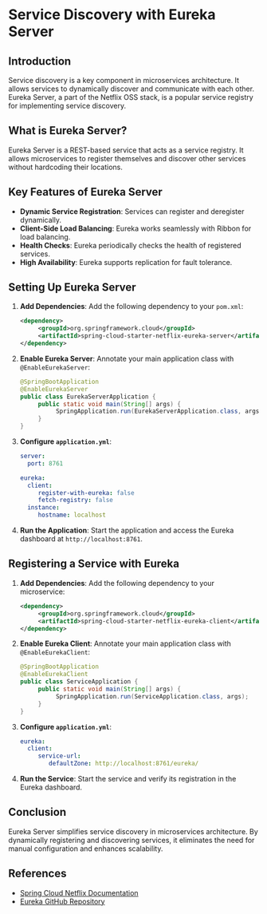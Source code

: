 # Service Discovery with Eureka Server

## Introduction

Service discovery is a key component in microservices architecture. It allows services to dynamically discover and communicate with each other. Eureka Server, a part of the Netflix OSS stack, is a popular service registry for implementing service discovery.

## What is Eureka Server?

Eureka Server is a REST-based service that acts as a service registry. It allows microservices to register themselves and discover other services without hardcoding their locations.

## Key Features of Eureka Server

- **Dynamic Service Registration**: Services can register and deregister dynamically.
- **Client-Side Load Balancing**: Eureka works seamlessly with Ribbon for load balancing.
- **Health Checks**: Eureka periodically checks the health of registered services.
- **High Availability**: Eureka supports replication for fault tolerance.

## Setting Up Eureka Server

1. **Add Dependencies**:
    Add the following dependency to your `pom.xml`:

    ```xml
    <dependency>
         <groupId>org.springframework.cloud</groupId>
         <artifactId>spring-cloud-starter-netflix-eureka-server</artifactId>
    </dependency>
    ```

2. **Enable Eureka Server**:
    Annotate your main application class with `@EnableEurekaServer`:

    ```java
    @SpringBootApplication
    @EnableEurekaServer
    public class EurekaServerApplication {
         public static void main(String[] args) {
              SpringApplication.run(EurekaServerApplication.class, args);
         }
    }
    ```

3. **Configure `application.yml`**:

    ```yaml
    server:
      port: 8761

    eureka:
      client:
         register-with-eureka: false
         fetch-registry: false
      instance:
         hostname: localhost
    ```

4. **Run the Application**:
    Start the application and access the Eureka dashboard at `http://localhost:8761`.

## Registering a Service with Eureka

1. **Add Dependencies**:
    Add the following dependency to your microservice:

    ```xml
    <dependency>
         <groupId>org.springframework.cloud</groupId>
         <artifactId>spring-cloud-starter-netflix-eureka-client</artifactId>
    </dependency>
    ```

2. **Enable Eureka Client**:
    Annotate your main application class with `@EnableEurekaClient`:

    ```java
    @SpringBootApplication
    @EnableEurekaClient
    public class ServiceApplication {
         public static void main(String[] args) {
              SpringApplication.run(ServiceApplication.class, args);
         }
    }
    ```

3. **Configure `application.yml`**:

    ```yaml
    eureka:
      client:
         service-url:
            defaultZone: http://localhost:8761/eureka/
    ```

4. **Run the Service**:
    Start the service and verify its registration in the Eureka dashboard.

## Conclusion

Eureka Server simplifies service discovery in microservices architecture. By dynamically registering and discovering services, it eliminates the need for manual configuration and enhances scalability.

## References

- [Spring Cloud Netflix Documentation](https://spring.io/projects/spring-cloud-netflix)
- [Eureka GitHub Repository](https://github.com/Netflix/eureka)

